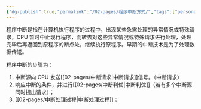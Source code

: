 ```yaml
---
{"dg-publish":true,"permalink":"/02-pages/程序中断方式/","tags":["personal/blog","计算机组成原理","概念"]}
---
```


程序中断是指在计算机执行程序的过程中，出现某些急需处理的异常情况或特殊请求，CPU 暂时中止现行程序，而转去对这些异常情况或特殊请求进行处理，处理完毕后再返回到原程序的断点处，继续执行原程序。早期的中断技术是为了处理数据传送。

程序中断的步骤为：
 1. 中断源向 CPU 发送[[02-pages/中断请求\|中断请求]]信号。（中断请求）
 2. 响应中断的条件，并进行[[02-pages/中断判优\|中断判优]]（若有多个中断源同时提出请求）；
 3. [[02-pages/中断处理过程\|中断处理过程]]；
